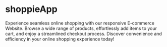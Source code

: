 # shoppieApp
Experience seamless online shopping with our responsive E-commerce Website. Browse a wide range of products, effortlessly add items to your cart, and enjoy a streamlined checkout process. Discover convenience and efficiency in your online shopping experience today!
